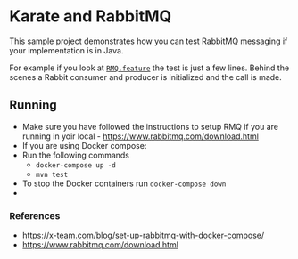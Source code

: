 # Karate and RabbitMQ

This sample project demonstrates how you can test RabbitMQ messaging if your implementation is in Java.

For example if you look at [`RMQ.feature`](src/test/java/karate/RMQ.feature) the test is just a few lines. 
Behind the scenes a Rabbit consumer and producer is initialized and the call is made. 

## Running
* Make sure you have followed the instructions to setup RMQ if you are running in yoir local - https://www.rabbitmq.com/download.html
* If you are using Docker compose:
* Run the following commands
  * `docker-compose up -d`
  * `mvn test`
* To stop the Docker containers run `docker-compose down`
* 
### References
* https://x-team.com/blog/set-up-rabbitmq-with-docker-compose/
* https://www.rabbitmq.com/download.html

